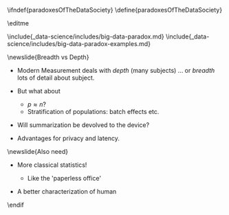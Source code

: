 \ifndef{paradoxesOfTheDataSociety}
\define{paradoxesOfTheDataSociety}

\editme

\include{_data-science/includes/big-data-paradox.md}
\include{_data-science/includes/big-data-paradox-examples.md}



\newslide{Breadth vs Depth}

* Modern Measurement deals with *depth* (many subjects)
    ... or *breadth* lots of detail about subject.
	
* But what about 
    * $p\approx n$?
    * Stratification of populations: batch effects etc.

* Will summarization be devolved to the device?

* Advantages for privacy and latency.

\newslide{Also need}

* More classical statistics!
    * Like the 'paperless office'

* A better characterization of human 

\endif
